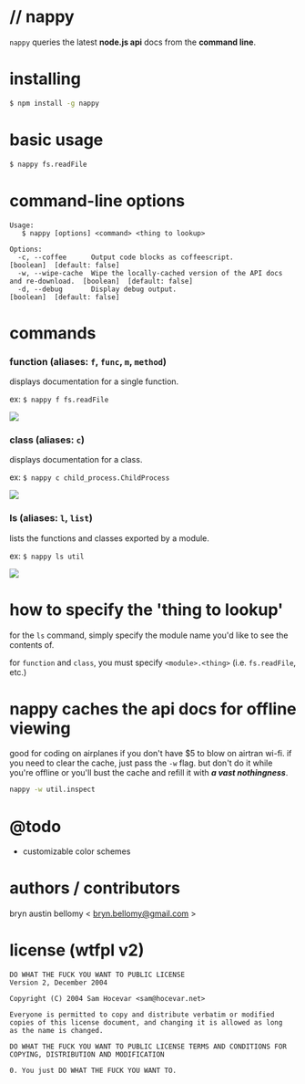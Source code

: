 # // nappy

`nappy` queries the latest **node.js api** docs from the **command line**.



# installing

```sh
$ npm install -g nappy
```


# basic usage

```sh
$ nappy fs.readFile
```



# command-line options

```
Usage:
   $ nappy [options] <command> <thing to lookup>

Options:
  -c, --coffee      Output code blocks as coffeescript.                               [boolean]  [default: false]
  -w, --wipe-cache  Wipe the locally-cached version of the API docs and re-download.  [boolean]  [default: false]
  -d, --debug       Display debug output.                                             [boolean]  [default: false]
```



# commands


### function (aliases: `f`, `func`, `m`, `method`)

displays documentation for a single function.

ex: `$ nappy f fs.readFile`

<img src="http://f.cl.ly/items/2f3q1y3K34273r1h242D/nappy-screenshot-func.png" />


### class (aliases: `c`)

displays documentation for a class.

ex: `$ nappy c child_process.ChildProcess`

<img src="http://f.cl.ly/items/1L2D0c0n1k0Z3y3U252T/nappy-screenshot-class.png" />


### ls (aliases: `l`, `list`)

lists the functions and classes exported by a module.

ex: `$ nappy ls util`

<img src="http://f.cl.ly/items/0c3O0Z2L1O1M372g3P1X/nappy-screenshot-ls.png" />



# how to specify the 'thing to lookup'

for the `ls` command, simply specify the module name you'd like to see the contents of.

for `function` and `class`, you must specify `<module>.<thing>` (i.e. `fs.readFile`, etc.)



# nappy caches the api docs for offline viewing

good for coding on airplanes if you don't have $5 to blow on airtran wi-fi.  if you need to clear the cache, just pass the `-w` flag.  but don't do it while you're offline or you'll bust the cache and refill it with _**a vast nothingness**_.

```sh
nappy -w util.inspect
```



# @todo

- customizable color schemes



# authors / contributors

bryn austin bellomy < <bryn.bellomy@gmail.com> >



# license (wtfpl v2)

```
DO WHAT THE FUCK YOU WANT TO PUBLIC LICENSE
Version 2, December 2004

Copyright (C) 2004 Sam Hocevar <sam@hocevar.net>

Everyone is permitted to copy and distribute verbatim or modified 
copies of this license document, and changing it is allowed as long 
as the name is changed. 

DO WHAT THE FUCK YOU WANT TO PUBLIC LICENSE TERMS AND CONDITIONS FOR COPYING, DISTRIBUTION AND MODIFICATION

0. You just DO WHAT THE FUCK YOU WANT TO. 
```
